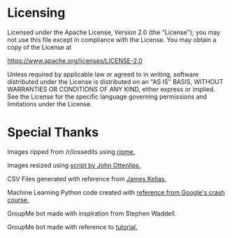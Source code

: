 # Licensing

Licensed under the Apache License, Version 2.0 (the "License"); you may not use this file except in compliance with the License. You may obtain a copy of the License at

https://www.apache.org/licenses/LICENSE-2.0

Unless required by applicable law or agreed to in writing, software distributed under the License is distributed on an "AS IS" BASIS, WITHOUT WARRANTIES OR CONDITIONS OF ANY KIND, either express or implied. See the License for the specific language governing permissions and limitations under the License.

# Special Thanks

Images ripped from /r/lossedits using [ripme.](https://github.com/4pr0n/ripme)

Images resized using [script by John Ottenlips.](https://stackoverflow.com/questions/21517879/python-pil-resize-all-images-in-a-folder)

CSV Files generated with reference from [James Kellas.](https://www.quora.com/How-can-my-pixel-data-from-an-image-be-outputted-into-a-CSV-file-like-this-in-Python)

Machine Learning Python code created with [reference from Google's crash course.](http://developers.google.com/machine-learning/crash-course/)

GroupMe bot made with inspiration from Stephen Waddell.

GroupMe bot made with reference to [tutorial.](http://sweb.uky.edu/~jtba252/index.php/2017/09/13/how-to-write-a-groupme-bot-using-python/)
